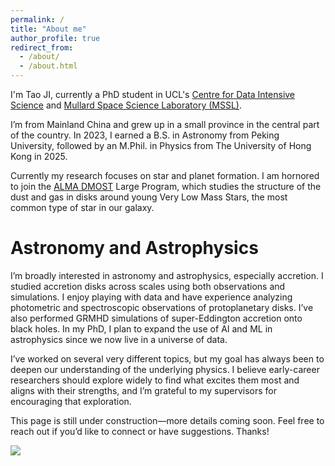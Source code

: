 ```yaml
---
permalink: /
title: "About me"
author_profile: true
redirect_from: 
  - /about/
  - /about.html
---
```


I'm Tao JI, currently a PhD student in UCL's [Centre for Data Intensive Science](https://www.ucl.ac.uk/data-intensive-science-industry/) and [Mullard Space Science Laboratory (MSSL)](https://www.ucl.ac.uk/mathematical-physical-sciences/mssl).

I’m from Mainland China and grew up in a small province in the central part of the country. In 2023, I earned a B.S. in Astronomy from Peking University, followed by an M.Phil. in Physics from The University of Hong Kong in 2025.  

Currently my research focuses on star and planet formation. I am hornored to join the [ALMA DMOST](https://alma-dmost.github.io/index.html) Large Program, which studies the structure of the dust and gas in disks around young Very Low Mass Stars, the most common type of star in our galaxy. 

Astronomy and Astrophysics
======
I’m broadly interested in astronomy and astrophysics, especially accretion. I studied accretion disks across scales using both observations and simulations. I enjoy playing with data and have experience analyzing photometric and spectroscopic observations of protoplanetary disks. I’ve also performed GRMHD simulations of super-Eddington accretion onto black holes. In my PhD, I plan to expand the use of AI and ML in astrophysics since we now live in a universe of data.

I’ve worked on several very different topics, but my goal has always been to deepen our understanding of the underlying physics. I believe early-career researchers should explore widely to find what excites them most and aligns with their strengths, and I’m grateful to my supervisors for encouraging that exploration.  

This page is still under construction—more details coming soon. Feel free to reach out if you’d like to connect or have suggestions. Thanks!

<a href="https://mapmyvisitors.com/web/1c0a8"  title="Visit tracker"><img src="https://mapmyvisitors.com/map.png?d=FzFAha3JB9jZmhTME_ljrFt2dWkP7wUdA0sP24egU48&cl=ffffff" /></a>
<script type='text/javascript' id='mapmyvisitors' src='https://mapmyvisitors.com/map.js?cl=ffffff&w=900&t=tt&d=FzFAha3JB9jZmhTME_ljrFt2dWkP7wUdA0sP24egU48'></script>

